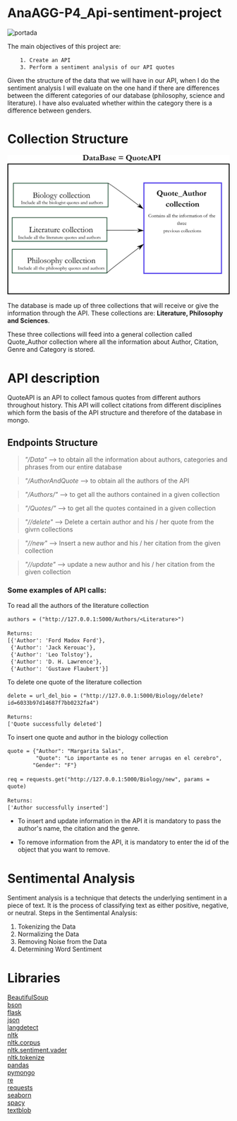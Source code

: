# AnaAGG-P4_Api-sentiment-project

![portada](https://www.juliedesk.com/wp-content/uploads/2017/04/Featured-quotes-focus.png)

The main objectives of this project are:

        1. Create an API 
        3. Perform a sentiment analysis of our API quotes

Given the structure of the data that we will have in our API, when I do the sentiment analysis I will evaluate on the one hand if there are differences between the different categories of our database (philosophy, science and literature). I have also evaluated whether within the category there is a difference between genders.

# Collection Structure

![esquema](https://github.com/AnaAGG/P4_Api-sentiment-project/blob/main/Images/Esquema.png)


The database is made up of three collections that will receive or give the information through the API. These collections are: **Literature, Philosophy and Sciences**.

These three collections will feed into a general collection called Quote_Author collection where all the information about Author, Citation, Genre and Category is stored.

# API description

QuoteAPI is an API to collect famous quotes from different authors throughout history. This API will collect citations from different disciplines which form the basis of the API structure and therefore of the database in mongo.


## Endpoints Structure

> *"/Data"* --> to obtain all the information about authors, categories and phrases from our entire database

> *"/AuthorAndQuote* --> to obtain all the authors of the API

> *"/Authors/<Collection>"* --> to get all the authors contained in a given collection

> *"/Quotes/<Collection>"* --> to get all the quotes contained in a given collection

> *"/<Collection>/delete"* --> Delete a certain author and his / her quote from the givrn collections

> *"/<Collection>/new"* --> Insert a new author and his / her citation from the given collection

> *"/<Collection>/update"* --> update a new author and his / her citation from the given collection


### Some examples of API calls:

To read all the authors of the literature collection
```python: 
authors = ("http://127.0.0.1:5000/Authors/<Literature>")

Returns: 
[{'Author': 'Ford Madox Ford'},
 {'Author': 'Jack Kerouac'},
 {'Author': 'Leo Tolstoy'},
 {'Author': 'D. H. Lawrence'},
 {'Author': 'Gustave Flaubert'}]
```

To delete one quote of the literature collection
```python: 
delete = url_del_bio = ("http://127.0.0.1:5000/Biology/delete?id=6033b97d14687f7bb0232fa4")

Returns: 
['Quote successfully deleted']
```

To insert one quote and author in the biology collection
```python: 
quote = {"Author": "Margarita Salas", 
         "Quote": "Lo importante es no tener arrugas en el cerebro", 
        "Gender": "F"}

req = requests.get("http://127.0.0.1:5000/Biology/new", params = quote)

Returns:
['Author successfully inserted']
```


- To insert and update information in the API it is mandatory to pass the author's name, the citation and the genre.

- To remove information from the API, it is mandatory to enter the id of the object that you want to remove.

# Sentimental Analysis
Sentiment analysis is a technique that detects the underlying sentiment in a piece of text. It is the process of classifying text as either positive, negative, or neutral. Steps in the Sentimental Analysis:

1. Tokenizing the Data
2. Normalizing the Data
3. Removing Noise from the Data
4. Determining Word Sentiment

# Libraries

[BeautifulSoup](https://pypi.org/project/beautifulsoup4/)  
[bson](https://pypi.org/project/bson/)  
[flask](https://flask.palletsprojects.com/en/1.1.x/api/)  
[json](https://docs.python.org/es/3.9/library/json.html)  
[langdetect](https://pypi.org/project/langdetect/)  
[nltk](https://www.nltk.org.htlm)  
[nltk.corpus](https://www.nltk.org/howto/corpus.html)  
[nltk.sentiment.vader](https://www.nltk.org/howto/sentiment.html)  
[nltk.tokenize](https://www.nltk.org/_modules/nltk/tokenize.html)  
[pandas](https://pandas.pydata.org/pandas-docs/stable/getting_started/install.html)  
[pymongo](https://pypi.org/project/pymongo/)  
[re](https://docs.python.org/3/library/re.html)  
[requests](https://pypi.org/project/requests/)  
[seaborn](https://seaborn.pydata.org/introduction.html)  
[spacy](https://spacy.io/usage/)  
[textblob](https://textblob.readthedocs.io/en/dev/)  








